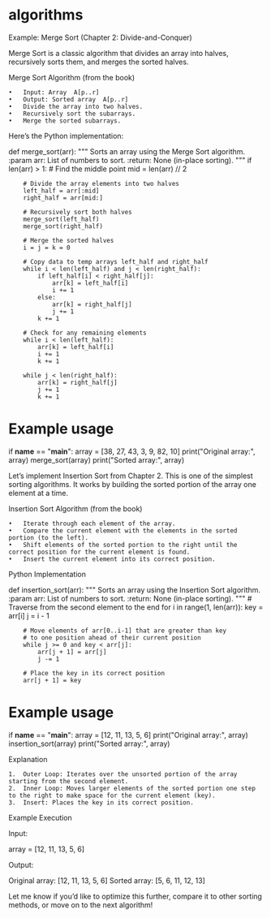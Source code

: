 # algorithms
Example: Merge Sort (Chapter 2: Divide-and-Conquer)

Merge Sort is a classic algorithm that divides an array into halves, recursively sorts them, and merges the sorted halves.

Merge Sort Algorithm (from the book)

	•	Input: Array  A[p..r] 
	•	Output: Sorted array  A[p..r] 
	•	Divide the array into two halves.
	•	Recursively sort the subarrays.
	•	Merge the sorted subarrays.

Here’s the Python implementation:

def merge_sort(arr):
    """
    Sorts an array using the Merge Sort algorithm.
    :param arr: List of numbers to sort.
    :return: None (in-place sorting).
    """
    if len(arr) > 1:
        # Find the middle point
        mid = len(arr) // 2
        
        # Divide the array elements into two halves
        left_half = arr[:mid]
        right_half = arr[mid:]
        
        # Recursively sort both halves
        merge_sort(left_half)
        merge_sort(right_half)
        
        # Merge the sorted halves
        i = j = k = 0
        
        # Copy data to temp arrays left_half and right_half
        while i < len(left_half) and j < len(right_half):
            if left_half[i] < right_half[j]:
                arr[k] = left_half[i]
                i += 1
            else:
                arr[k] = right_half[j]
                j += 1
            k += 1
        
        # Check for any remaining elements
        while i < len(left_half):
            arr[k] = left_half[i]
            i += 1
            k += 1
        
        while j < len(right_half):
            arr[k] = right_half[j]
            j += 1
            k += 1


# Example usage
if __name__ == "__main__":
    array = [38, 27, 43, 3, 9, 82, 10]
    print("Original array:", array)
    merge_sort(array)
    print("Sorted array:", array)

Let’s implement Insertion Sort from Chapter 2. This is one of the simplest sorting algorithms. It works by building the sorted portion of the array one element at a time.

Insertion Sort Algorithm (from the book)

	•	Iterate through each element of the array.
	•	Compare the current element with the elements in the sorted portion (to the left).
	•	Shift elements of the sorted portion to the right until the correct position for the current element is found.
	•	Insert the current element into its correct position.

Python Implementation

def insertion_sort(arr):
    """
    Sorts an array using the Insertion Sort algorithm.
    :param arr: List of numbers to sort.
    :return: None (in-place sorting).
    """
    # Traverse from the second element to the end
    for i in range(1, len(arr)):
        key = arr[i]
        j = i - 1
        
        # Move elements of arr[0..i-1] that are greater than key
        # to one position ahead of their current position
        while j >= 0 and key < arr[j]:
            arr[j + 1] = arr[j]
            j -= 1
        
        # Place the key in its correct position
        arr[j + 1] = key


# Example usage
if __name__ == "__main__":
    array = [12, 11, 13, 5, 6]
    print("Original array:", array)
    insertion_sort(array)
    print("Sorted array:", array)

Explanation

	1.	Outer Loop: Iterates over the unsorted portion of the array starting from the second element.
	2.	Inner Loop: Moves larger elements of the sorted portion one step to the right to make space for the current element (key).
	3.	Insert: Places the key in its correct position.

Example Execution

Input:

array = [12, 11, 13, 5, 6]

Output:

Original array: [12, 11, 13, 5, 6]
Sorted array: [5, 6, 11, 12, 13]

Let me know if you’d like to optimize this further, compare it to other sorting methods, or move on to the next algorithm!

